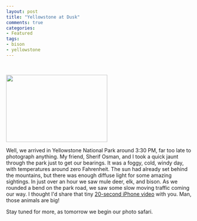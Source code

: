 ```yaml
---
layout: post
title: "Yellowstone at Dusk"
comments: true
categories:
- Featured
tags:
- bison
- yellowstone
---
```

 

<a href="http://blog.lesterpickerphoto.com/wp-content/uploads/2013/01/imgres.jpeg"><img class="size-full wp-image-2530" title="Yellowstone Arch" src="http://blog.lesterpickerphoto.com/wp-content/uploads/2013/01/imgres.jpeg" alt="" width="275" height="183"></a>

Well, we arrived in Yellowstone National Park around 3:30 PM, far too late to photograph anything. My friend, Sherif Osman, and I took a quick jaunt through the park just to get our bearings. It was a foggy, cold, windy day, with temperatures around zero Fahrenheit. The sun had already set behind the mountains, but there was enough diffuse light for some amazing sightings. In just over an hour we saw mule deer, elk, and bison. As we rounded a bend on the park road, we saw some slow moving traffic coming our way. I thought I'd share that tiny <a href="http://youtu.be/MsbIXWhA3Xc">20-second iPhone video</a> with you. Man, those animals are big!

Stay tuned for more, as tomorrow we begin our photo safari.

 